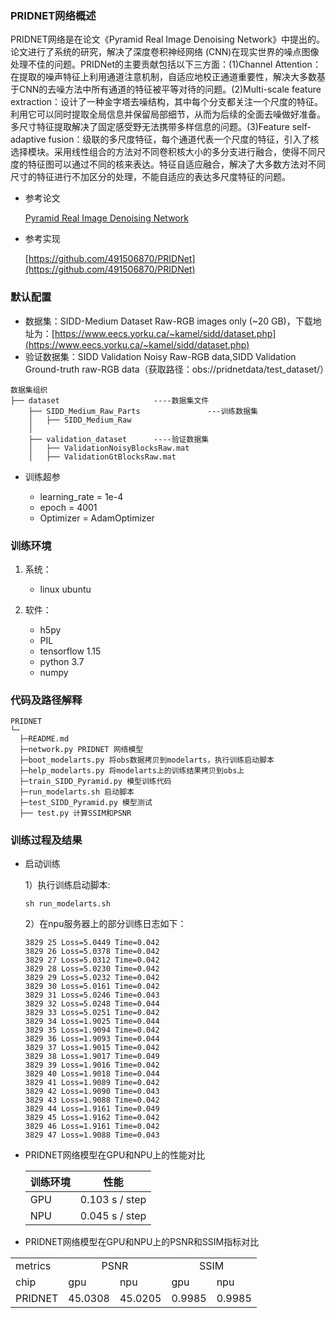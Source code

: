 ### PRIDNET网络概述 
PRIDNET网络是在论文《Pyramid Real Image Denoising Network》中提出的。论文进行了系统的研究，解决了深度卷积神经网络 (CNN)在现实世界的噪点图像处理不佳的问题。PRIDNet的主要贡献包括以下三方面：(1)Channel Attention：在提取的噪声特征上利用通道注意机制，自适应地校正通道重要性，解决大多数基于CNN的去噪方法中所有通道的特征被平等对待的问题。(2)Multi-scale feature extraction：设计了一种金字塔去噪结构，其中每个分支都关注一个尺度的特征。利用它可以同时提取全局信息并保留局部细节，从而为后续的全面去噪做好准备。多尺寸特征提取解决了固定感受野无法携带多样信息的问题。(3)Feature self-adaptive fusion：级联的多尺度特征，每个通道代表一个尺度的特征，引入了核选择模块。采用线性组合的方法对不同卷积核大小的多分支进行融合，使得不同尺度的特征图可以通过不同的核来表达。特征自适应融合，解决了大多数方法对不同尺寸的特征进行不加区分的处理，不能自适应的表达多尺度特征的问题。

- 参考论文
  
    [Pyramid Real Image Denoising Network](https://ieeexplore.ieee.org/document/8965754)

- 参考实现
    
    [https://github.com/491506870/PRIDNet](https://github.com/491506870/PRIDNet)

### 默认配置

- 数据集：SIDD-Medium Dataset  Raw-RGB images only (~20 GB)，下载地址为：[https://www.eecs.yorku.ca/~kamel/sidd/dataset.php](https://www.eecs.yorku.ca/~kamel/sidd/dataset.php)
- 验证数据集：SIDD Validation Noisy Raw-RGB data,SIDD Validation Ground-truth raw-RGB data（获取路径：obs://pridnetdata/test_dataset/）
```shell
数据集组织
├── dataset						----数据集文件
    ├── SIDD_Medium_Raw_Parts				---训练数据集
    │   ├── SIDD_Medium_Raw				
    │
    ├── validation_dataset		----验证数据集
    │   ├── ValidationNoisyBlocksRaw.mat	
    │   ├── ValidationGtBlocksRaw.mat       
```
- 训练超参

  - learning_rate = 1e-4
  - epoch = 4001
  - Optimizer = AdamOptimizer  


###  训练环境

1. 系统：
    - linux ubuntu   
2. 软件：

    - h5py
    - PIL
    - tensorflow 1.15
    - python 3.7
    - numpy
    


### 代码及路径解释

```
PRIDNET
└─ 
  ├─README.md
  ├─network.py PRIDNET 网络模型
  ├─boot_modelarts.py 将obs数据拷贝到modelarts，执行训练启动脚本
  ├─help_modelarts.py 将modelarts上的训练结果拷贝到obs上
  ├─train_SIDD_Pyramid.py 模型训练代码
  ├─run_modelarts.sh 启动脚本
  ├─test_SIDD_Pyramid.py 模型测试
  ├── test.py 计算SSIM和PSNR

```


### 训练过程及结果

- 启动训练

    1）执行训练启动脚本:
    ```
    sh run_modelarts.sh
    ```
    2）在npu服务器上的部分训练日志如下：
    ```
    3829 25 Loss=5.0449 Time=0.042
    3829 26 Loss=5.0378 Time=0.042
    3829 27 Loss=5.0312 Time=0.042
    3829 28 Loss=5.0230 Time=0.042
    3829 29 Loss=5.0232 Time=0.042
    3829 30 Loss=5.0161 Time=0.042
    3829 31 Loss=5.0246 Time=0.043
    3829 32 Loss=5.0248 Time=0.044
    3829 33 Loss=5.0251 Time=0.042
    3829 34 Loss=1.9025 Time=0.044
    3829 35 Loss=1.9094 Time=0.042
    3829 36 Loss=1.9093 Time=0.044
    3829 37 Loss=1.9015 Time=0.042
    3829 38 Loss=1.9017 Time=0.049
    3829 39 Loss=1.9016 Time=0.042
    3829 40 Loss=1.9018 Time=0.044
    3829 41 Loss=1.9089 Time=0.042
    3829 42 Loss=1.9090 Time=0.043
    3829 43 Loss=1.9088 Time=0.042
    3829 44 Loss=1.9161 Time=0.049
    3829 45 Loss=1.9162 Time=0.042
    3829 46 Loss=1.9161 Time=0.042
    3829 47 Loss=1.9088 Time=0.043
    ```

- PRIDNET网络模型在GPU和NPU上的性能对比

    |       训练环境        |        性能     |
    | -------------------- | ----------------|
    | GPU                  | 0.103 s / step   | 
    | NPU                  | 0.045 s / step   | 

- PRIDNET网络模型在GPU和NPU上的PSNR和SSIM指标对比
<table>
    <tr>
       <td>metrics</td>
       <td colspan="2" align="center">PSNR</td>
       <td colspan="2" align="center">SSIM</td>
    </tr>
    <tr>
      <td>chip</td>
      <td>gpu</td>
      <td>npu</td>
      <td>gpu</td>
      <td>npu</td>
    </tr>
    <tr>
      <td>PRIDNET</td>
      <td>45.0308</td>
      <td>45.0205</td>
      <td>0.9985</td>
      <td>0.9985</td>
    </tr>
</table>
